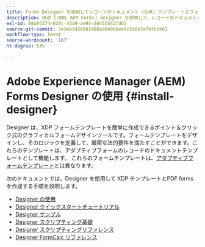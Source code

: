```yaml
---
title: Forms Designer を使用してレコードのドキュメント (DoR) テンプレートとフォームフラグメントを作成する方法を教えてください。
description: 用途 [!DNL AEM Forms] designer を使用して、レコードのドキュメントのテンプレートとフォームフラグメントを作成します。
exl-id: 88a95374-620c-45a9-ae94-2043b542fd62
source-git-commit: 7e3eb3426002408a90e08bee9c2a8b7a7bfebb61
workflow-type: tm+mt
source-wordcount: '167'
ht-degree: 63%

---
```


# Adobe Experience Manager (AEM) Forms Designer の使用 {#install-designer}

Designer は、XDP フォームテンプレートを簡単に作成できるポイント＆クリック式のグラフィカルフォームデザインツールです。フォームテンプレートをデザインし、そのロジックを定義して、厳密な法的要件を満たすことができます。これらのテンプレートは、アダプティブフォームのレコードのドキュメントテンプレートとして機能します。 これらのフォームテンプレートは、[アダプティブフォームテンプレート](template-editor.md)とは異なります。

次のドキュメントでは、Designer を使用して XDP テンプレートとPDF formsを作成する手順を説明します。

+ [Designer の使用](assets/using-designer-cs.pdf)
+ [Designer クイックスタートチュートリアル](https://helpx.adobe.com/content/dam/help/en/experience-manager/6-5/forms/pdf/designer-quickstart.pdf)
+ [Designer サンプル](https://helpx.adobe.com/content/dam/help/en/experience-manager/6-5/forms/pdf/designer-samples.pdf)
+ [Designer スクリプティング基礎](https://helpx.adobe.com/content/dam/help/en/experience-manager/6-5/forms/pdf/scripting-basics.pdf)
+ [Designer スクリプティングリファレンス](https://helpx.adobe.com/content/dam/help/en/experience-manager/6-5/forms/pdf/scripting-reference.pdf)
+ [Designer FormCalc リファレンス](https://helpx.adobe.com/content/dam/help/en/experience-manager/6-5/forms/pdf/formcalc-reference.pdf)
